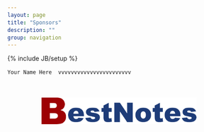 ```yaml
---
layout: page
title: "Sponsors"
description: ""
group: navigation
---
```

{% include JB/setup %}

	Your Name Here  vvvvvvvvvvvvvvvvvvvvvvv

<div style="text-align:center;margin-top:50px;margin-bottom:20px;"><a target="_blank" href="http://bestnotes.com"><img src="/assets/themes/twitter/images/sponsors/bestnotes_logo_web.png" alt="BestNotes CRM/EMR" title="BestNotes CRM/EMR" /></a></div> 
